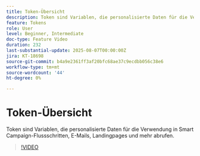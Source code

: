 ```yaml
---
title: Token-Übersicht
description: Token sind Variablen, die personalisierte Daten für die Verwendung in Smart Campaign-Flussschritten, E-Mails, Landingpages und mehr abrufen.
feature: Tokens
role: User
level: Beginner, Intermediate
doc-type: Feature Video
duration: 232
last-substantial-update: 2025-08-07T00:00:00Z
jira: KT-18698
source-git-commit: b4a9e2361ff3af20bfc68ae37c9ecdbb056c38e6
workflow-type: tm+mt
source-wordcount: '44'
ht-degree: 0%

---
```



# Token-Übersicht

Token sind Variablen, die personalisierte Daten für die Verwendung in Smart Campaign-Flussschritten, E-Mails, Landingpages und mehr abrufen.

>[!VIDEO](https://video.tv.adobe.com/v/3470581/?learn=on&enablevpops&captions=ger)
